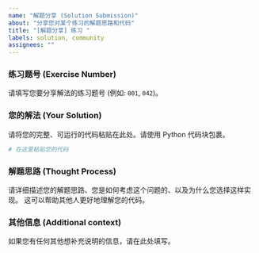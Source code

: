 ```yaml
---
name: "解题分享 (Solution Submission)"
about: "分享您对某个练习的解题思路和代码"
title: "[解题分享] 练习 "
labels: solution, community
assignees: ""
---
```


### **练习题号 (Exercise Number)**

请填写您要分享解法的练习题号 (例如: `001`, `042`)。

### **您的解法 (Your Solution)**

请将您的完整、可运行的代码粘贴在此处。请使用 Python 代码块包裹。

```python
# 在这里粘贴您的代码

```

### **解题思路 (Thought Process)**

请详细描述您的解题思路、您是如何考虑这个问题的、以及为什么您选择这样实现。
这可以帮助其他人更好地理解您的代码。

### **其他信息 (Additional context)**

如果您有任何其他想补充说明的信息，请在此处填写。
